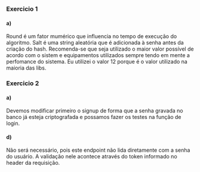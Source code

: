 ### Exercicio 1

#### a)

Round é um fator mumérico que influencia no tempo de execução do algoritmo. Salt é uma string aleatória que é adicionada à senha antes da criação do hash. Recomenda-se que seja utilizado o maior valor possível de acordo com o sistem e equipamentos utilizados sempre tendo em mente a perfomance do sistema. Eu utilizei o valor 12 porque é o valor utilizado na maioria das libs.

### Exercicio 2

#### a)

Devemos modificar primeiro o signup de forma que a senha gravada no banco já esteja criptografada e possamos fazer os testes na função de login.

#### d)

Não será necessário, pois este endpoint não lida diretamente com a senha do usuário. A validação nele acontece através do token informado no header da requisição.

